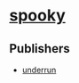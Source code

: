 # [spooky](https://pypi.org/project/spooky)



## Publishers
- [underrun](https://pypi.org/user/underrun)


